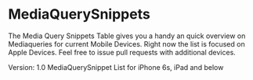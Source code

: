 # MediaQuerySnippets

The Media Query Snippets Table gives you a handy an quick overview on Mediaqueries for current Mobile Devices. 
Right now the list is focused on Apple Devices. Feel free to issue pull requests with additional devices. 

Version: 
1.0 MediaQuerySnippet List for iPhone 6s, iPad and below
